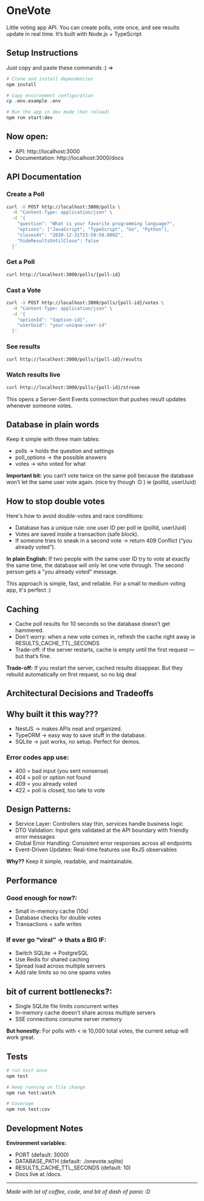 # OneVote
Little voting app API. You can create polls, vote once, and see results update in real time. 
It’s built with Node.js + TypeScript

## Setup Instructions

Just copy and paste these commands :) =>

```bash
# Clone and install dependencies
npm install

# Copy environment configuration
cp .env.example .env

# Run the app in dev mode (hot reload)
npm run start:dev
```

## Now open:
- API: http://localhost:3000
- Documentation: http://localhost:3000/docs

## API Documentation

### Create a Poll
```bash
curl -X POST http://localhost:3000/polls \
  -H "Content-Type: application/json" \
  -d '{
    "question": "What is your favorite programming language?",
    "options": ["JavaScript", "TypeScript", "Go", "Python"],
    "closesAt": "2030-12-31T23:59:59.000Z",
    "hideResultsUntilClose": false
  }'
```

### Get a Poll
```bash
curl http://localhost:3000/polls/{poll-id}
```

### Cast a Vote
```bash
curl -X POST http://localhost:3000/polls/{poll-id}/votes \
  -H "Content-Type: application/json" \
  -d '{
    "optionId": "{option-id}",
    "userUuid": "your-unique-user-id"
  }'
```

### See results
```bash
curl http://localhost:3000/polls/{poll-id}/results
```

### Watch results live
```bash
curl http://localhost:3000/polls/{poll-id}/stream
```

This opens a Server-Sent Events connection that pushes result updates whenever someone votes.

## Database in plain words

Keep it simple with three main tables:

- polls -> holds the question and settings
- poll_options -> the possible answers
- votes -> who voted for what

**Important bit:** you can’t vote twice on the same poll because the database won’t let the same user vote again. (nice try though :D ) ie (pollId, userUuid)

## How to stop double votes

Here's how to avoid double-votes and race conditions:

- Database has a unique rule: one user ID per poll ie (pollId, userUuid)
- Votes are saved inside a transaction (safe block).
- If someone tries to sneak in a second vote -> return 409 Conflict (“you already voted”).

**In plain English:** If two people with the same user ID try to vote at exactly the same time, the database will only let one vote through. 
The second person gets a "you already voted" message.

This approach is simple, fast, and reliable. For a small to medium voting app, it's perfect :)

## Caching

- Cache poll results for 10 seconds so the database doesn’t get hammered.
- Don’t worry: when a new vote comes in, refresh the cache right away ie RESULTS_CACHE_TTL_SECONDS
- Trade-off: if the server restarts, cache is empty until the first request — but that’s fine.

**Trade-off:** If you restart the server, cached results disappear. But they rebuild automatically on first request, so no big deal

## Architectural Decisions and Tradeoffs

## Why built it this way???
- NestJS -> makes APIs neat and organized.
- TypeORM -> easy way to save stuff in the database.
- SQLite -> just works, no setup. Perfect for demos.

### Error codes app use:
- 400 = bad input (you sent nonsense)
- 404 = poll or option not found
- 409 = you already voted
- 422 = poll is closed, too late to vote

## Design Patterns:
- Service Layer: Controllers stay thin, services handle business logic
- DTO Validation: Input gets validated at the API boundary with friendly error messages
- Global Error Handling: Consistent error responses across all endpoints
- Event-Driven Updates: Real-time features use RxJS observables

**Why??** Keep it simple, readable, and maintainable.


## Performance
### Good enough for now?:

- Small in-memory cache (10s)
- Database checks for double votes
- Transactions = safe writes

### If ever go “viral” -> thats a BIG IF:

- Switch SQLite -> PostgreSQL
- Use Redis for shared caching
- Spread load across multiple servers
- Add rate limits so no one spams votes

## bit of current bottlenecks?:
- Single SQLite file limits concurrent writes
- In-memory cache doesn't share across multiple servers
- SSE connections consume server memory

**But honestly:** For polls with < ie 10,000 total votes, the current setup will work great.

## Tests

```bash
# run test once
npm test

# keep running on file change
npm run test:watch

# Coverage
npm run test:cov
```


## Development Notes
**Environment variables:**
- PORT (default: 3000)
- DATABASE_PATH (default: ./onevote.sqlite)
- RESULTS_CACHE_TTL_SECONDS (default: 10)
- Docs live at /docs.


---

*Made with lot of coffee, code, and bit of dash of panic :D*